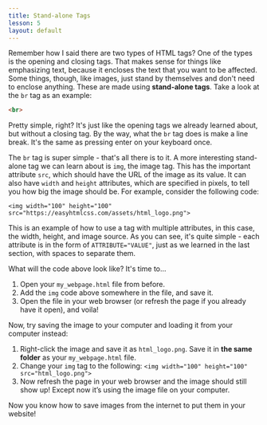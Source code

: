 ```yaml
---
title: Stand-alone Tags
lesson: 5
layout: default
---
```


Remember how I said there are two types of HTML tags? One of the types is the opening and closing tags. That makes sense for things like emphasizing text, because it encloses the text that you want to be affected. Some things, though, like images, just stand by themselves and don't need to enclose anything. These are made using **stand-alone tags**. Take a look at the `br` tag as an example:

```html
<br>
```

Pretty simple, right? It's just like the opening tags we already learned about, but without a closing tag. By the way, what the `br` tag does is make a line break. It's the same as pressing enter on your keyboard once.

The `br` tag is super simple - that's all there is to it. A more interesting stand-alone tag we can learn about is `img`, the image tag. This has the important attribute `src`, which should have the URL of the image as its value. It can also have `width` and `height` attributes, which are specified in pixels, to tell you how big the image should be. For example, consider the following code:

```
<img width="100" height="100" src="https://easyhtmlcss.com/assets/html_logo.png">
```

This is an example of how to use a tag with multiple attributes, in this case, the width, height, and image source. As you can see, it's quite simple - each attribute is in the form of `ATTRIBUTE="VALUE"`, just as we learned in the last section, with spaces to separate them.

What will the code above look like? It's time to...

<div class="try-it">

<ol>
  <li>Open your <code class="language-plaintext highlighter-rouge">my_webpage.html</code> file from before.</li>
  <li>Add the <code class="language-plaintext highlighter-rouge">img</code> code above somewhere in the file, and save it.</li>
  <li>Open the file in your web browser (or refresh the page if you already have it open), and voila!</li>
</ol>

<p>Now, try saving the image to your computer and loading it from your computer instead:</p>

<ol>
  <li>Right-click the image and save it as <code class="language-plaintext highlighter-rouge">html_logo.png</code>. Save it in <strong>the same folder</strong> as your <code class="language-plaintext highlighter-rouge">my_webpage.html</code> file.</li>
  <li>Change your <code class="language-plaintext highlighter-rouge">img</code> tag to the following: <code class="language-plaintext highlighter-rouge">&lt;img width="100" height="100" src="html_logo.png"&gt;</code></li>
  <li>Now refresh the page in your web browser and the image should still show up! Except now it’s using the image file on your computer.</li>
</ol>

</div>

Now you know how to save images from the internet to put them in your website!
